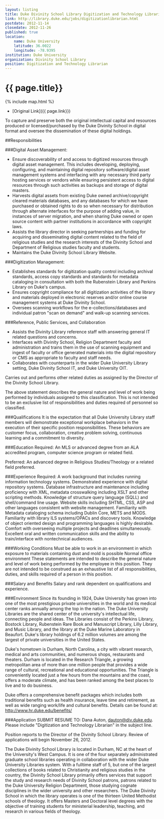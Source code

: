 ```yaml
---
layout: listing
title: Duke Divinity School Library Digitization and Technology Librarian
link: http://library.duke.edu/jobs/digitizationlibrarian.html
postdate: 2012-11-14
closedate: 2012-11-26
published: true
location:
    name: Duke University
    latitude: 36.0022
    longitude: -78.9395
institution: Duke University
organization: Divinity School Library
position: Digitization and Technology Librarian
---
```



# {{ page.title}}

{% include map.html %}



* [Original Link]({{ page.link}})

To capture and preserve both the original intellectual capital and resources produced or licensed/purchased by the Duke Divinity School in digital format and oversee the dissemination of these digital holdings.

##Responsibilities

###Digital Asset Management:
* Ensure discoverability of and access to digitized resources through digital asset management. This includes developing, deploying, configuring, and maintaining digital repository software/digital asset management systems and interfacing with any necessary third party hosting services or vendors while ensuring persistent access to digital resources through such activities as backups and storage of digital masters.
* Harvests digital assets from existing Duke owned archive/copyright cleared materials databases, and any databases for which we have purchased or obtained rights to do so when necessary for distribution through alternate interfaces for the purpose of adding value, in instances of server migration, and when sharing Duke owned or open source content with partner institutions in accordance with copyright laws.
* Assists the library director in seeking partnerships and funding for acquiring and disseminating digital content related to the field of religious studies and the research interests of the Divinity School and Department of Religious studies faculty and students.
* Maintains the Duke Divinity School Library Website. 

###Digitization Management:

* Establishes standards for digitization quality control including archival standards, access copy standards and standards for metadata cataloging in consultation with both the Rubenstein Library and Perkins Library on Duke's campus.
* Ensures copyright compliance for all digitization activities of the library and materials deployed in electronic reserves and/or online course management systems at Duke Divinity School.
* Oversees scanning workflows for the e-collections/databases and individual patron "scan on demand" and walk-up scanning services.

###Reference, Public Services, and Collaboration
* Assists the Divinity Library reference staff with answering general IT related questions and concerns.
* Interfaces with Divinity School, Religion Department faculty and administration and trains them in the use of scanning equipment and ingest of faculty or office generated materials into the digital repository or CMS as appropriate to faculty and staff needs.
* Collaborates with counterparts in the wider Duke University Library setting, Duke Divinity School IT, and Duke University OIT. 

Carries out and performs other related duties as assigned by the Director of the Divinity School Library.

The above statement describes the general nature and level of work being performed by individuals assigned to this classification.  This is not intended to be an exclusive list of responsibilities and duties required of personnel so classified.

###Qualifications
It is the expectation that all Duke University Library staff members will demonstrate exceptional workplace behaviors in the execution of their specific position responsibilities. These behaviors are customer focus, collaboration, creative problem solving, continuous learning and a commitment to diversity.

###Education
Required: An MLS or advanced degree from an ALA accredited program, computer science program or related field.

Preferred: An advanced degree in Religious Studies/Theology or a related field preferred.

###Experience
Required: A work background that includes running information technology systems. Demonstrated experience with digital repository systems. Database infrastructure and maintenance including proficiency with XML, metadata crosswalking including XSLT and other scripting methods. Knowledge of structure query language (SQLL) and shell/command line usage. Website skills including SHTML, CSS, ASP and other languages consistent with website management. Familiarity with Metadata cataloging schema including Dublin Core, METS and MODS. Familiarity with library ILS systems/OPACs and discovery tools. Knowledge of object oriented design and programming languages is highly desirable. Comfort with overseeing multiple projects and deadlines simultaneously. Excellent oral and written communication skills and the ability to train/interface with nontechnical audiences.

###Working Conditions
Must be able to work in an environment in which exposure to materials containing dust and mold is possible
Normal office environment
These statements are intended to describe the general nature and level of work being performed by the employee in this position. They are not intended to be construed as an exhaustive list of all responsibilities, duties, and skills required of a person in this position.

###Salary and Benefits
Salary and rank dependent on qualifications and experience.

###Environment
Since its founding in 1924, Duke University has grown into one of the most prestigious private universities in the world and its medical center ranks annually among the top in the nation. The Duke University Libraries are the shared center of the university's intellectual life, connecting people and ideas. The Libraries consist of the Perkins Library, Bostock Library, Rubenstein Rare Book and Manuscript Library, Lilly Library, and Music Library, and the library at the Duke Marine Laboratory in Beaufort. Duke's library holdings of 6.2 million volumes are among the largest of private universities in the United States.

Duke's hometown is Durham, North Carolina, a city with vibrant research, medical and arts communities, and numerous shops, restaurants and theaters. Durham is located in the Research Triangle, a growing metropolitan area of more than one million people that provides a wide range of cultural, recreational and educational opportunities. The Triangle is conveniently located just a few hours from the mountains and the coast, offers a moderate climate, and has been ranked among the best places to live and to do business.

Duke offers a comprehensive benefit packages which includes both traditional benefits such as health insurance, leave time and retirement, as well as wide ranging work/life and cultural benefits. Details can be found at: http://www.hr.duke.edu/benefits/

###Application
SUBMIT RESUME TO:  Dana Auton, dauton@div.duke.edu. Please include "Digitization and Technology Librarian" in the subject line. 

Position reports to the Director of the Divinity School Library.  Review of applications will begin November 26, 2012.

The Duke Divinity School Library is located in Durham, NC at the heart of the University's West Campus.  It is one of the four separately administrated graduate school libraries operating in collaboration with the wider Duke University Libraries system.  With a fulltime staff of 5, but one of the largest collections of books related to Christianity and religious studies in the country, the Divinity School Library primarily offers services that support the study and research needs of Divinity School patrons, patrons related to the Duke University Religion Department, those studying cognate disciplines in the wider university and other researchers.  The Duke Divinity School in which the library operates is one of the thirteen United Methodist schools of theology. It offers Masters and Doctoral level degrees with the objective of training students for ministerial leadership, teaching, and research in various fields of theology.